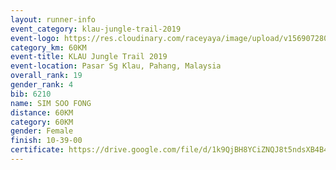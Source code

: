 ```yaml
---
layout: runner-info 
event_category: klau-jungle-trail-2019 
event-logo: https://res.cloudinary.com/raceyaya/image/upload/v1569072808/logo/klau-image_qwwxyw.png
category_km: 60KM 
event-title: KLAU Jungle Trail 2019 
event-location: Pasar Sg Klau, Pahang, Malaysia 
overall_rank: 19
gender_rank: 4
bib: 6210
name: SIM SOO FONG
distance: 60KM
category: 60KM
gender: Female
finish: 10-39-00
certificate: https://drive.google.com/file/d/1k9QjBH8YCiZNQJ8t5ndsXB4B4fuHywcm/view?usp=sharing
---
```


